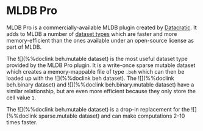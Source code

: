 # MLDB Pro

MLDB Pro is a commercially-available MLDB plugin created by [Datacratic](http://datacratic.com/). It adds to MLDB a number of [dataset types](datasets/Datasets.md) which are faster and more memory-efficient than the ones available under an open-source license as part of MLDB.

The ![](%%doclink beh.mutable dataset) is the most useful dataset type provided by the MLDB Pro plugin. It is a write-once sparse mutable dataset which creates a memory-mappable file of type `.beh` which can then be loaded up with the ![](%%doclink beh dataset). The ![](%%doclink beh.binary dataset) and ![](%%doclink beh.binary.mutable dataset) have a similar relationship, but are even more efficient because they only store the cell value `1`.

The ![](%%doclink beh.mutable dataset) is a drop-in replacement for the ![](%%doclink sparse.mutable dataset) and can make computations 2-10 times faster.